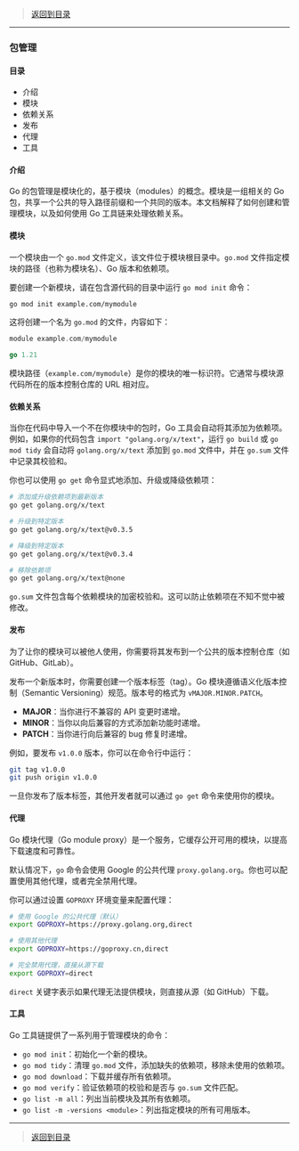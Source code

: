 > [返回到目录](../doc.md)
---

### 包管理

#### 目录
*   介绍
*   模块
*   依赖关系
*   发布
*   代理
*   工具

#### 介绍
Go 的包管理是模块化的，基于模块（modules）的概念。模块是一组相关的 Go 包，共享一个公共的导入路径前缀和一个共同的版本。本文档解释了如何创建和管理模块，以及如何使用 Go 工具链来处理依赖关系。

#### 模块
一个模块由一个 `go.mod` 文件定义，该文件位于模块根目录中。`go.mod` 文件指定模块的路径（也称为模块名）、Go 版本和依赖项。

要创建一个新模块，请在包含源代码的目录中运行 `go mod init` 命令：
```bash
go mod init example.com/mymodule
```
这将创建一个名为 `go.mod` 的文件，内容如下：
```go
module example.com/mymodule

go 1.21
```

模块路径（`example.com/mymodule`）是你的模块的唯一标识符。它通常与模块源代码所在的版本控制仓库的 URL 相对应。

#### 依赖关系
当你在代码中导入一个不在你模块中的包时，Go 工具会自动将其添加为依赖项。例如，如果你的代码包含 `import "golang.org/x/text"`，运行 `go build` 或 `go mod tidy` 会自动将 `golang.org/x/text` 添加到 `go.mod` 文件中，并在 `go.sum` 文件中记录其校验和。

你也可以使用 `go get` 命令显式地添加、升级或降级依赖项：
```bash
# 添加或升级依赖项到最新版本
go get golang.org/x/text

# 升级到特定版本
go get golang.org/x/text@v0.3.5

# 降级到特定版本
go get golang.org/x/text@v0.3.4

# 移除依赖项
go get golang.org/x/text@none
```

`go.sum` 文件包含每个依赖模块的加密校验和。这可以防止依赖项在不知不觉中被修改。

#### 发布
为了让你的模块可以被他人使用，你需要将其发布到一个公共的版本控制仓库（如 GitHub、GitLab）。

发布一个新版本时，你需要创建一个版本标签（tag）。Go 模块遵循语义化版本控制（Semantic Versioning）规范。版本号的格式为 `vMAJOR.MINOR.PATCH`。

*   **MAJOR**：当你进行不兼容的 API 变更时递增。
*   **MINOR**：当你以向后兼容的方式添加新功能时递增。
*   **PATCH**：当你进行向后兼容的 bug 修复时递增。

例如，要发布 `v1.0.0` 版本，你可以在命令行中运行：
```bash
git tag v1.0.0
git push origin v1.0.0
```

一旦你发布了版本标签，其他开发者就可以通过 `go get` 命令来使用你的模块。

#### 代理
Go 模块代理（Go module proxy）是一个服务，它缓存公开可用的模块，以提高下载速度和可靠性。

默认情况下，`go` 命令会使用 Google 的公共代理 `proxy.golang.org`。你也可以配置使用其他代理，或者完全禁用代理。

你可以通过设置 `GOPROXY` 环境变量来配置代理：
```bash
# 使用 Google 的公共代理（默认）
export GOPROXY=https://proxy.golang.org,direct

# 使用其他代理
export GOPROXY=https://goproxy.cn,direct

# 完全禁用代理，直接从源下载
export GOPROXY=direct
```

`direct` 关键字表示如果代理无法提供模块，则直接从源（如 GitHub）下载。

#### 工具
Go 工具链提供了一系列用于管理模块的命令：

*   `go mod init`：初始化一个新的模块。
*   `go mod tidy`：清理 `go.mod` 文件，添加缺失的依赖项，移除未使用的依赖项。
*   `go mod download`：下载并缓存所有依赖项。
*   `go mod verify`：验证依赖项的校验和是否与 `go.sum` 文件匹配。
*   `go list -m all`：列出当前模块及其所有依赖项。
*   `go list -m -versions <module>`：列出指定模块的所有可用版本。

---

> [返回到目录](../doc.md)
